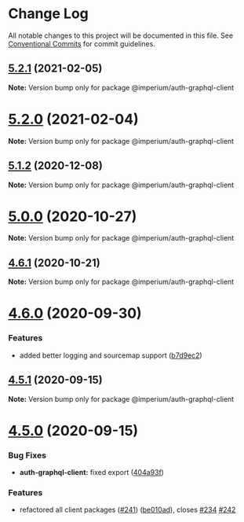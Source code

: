 # Change Log

All notable changes to this project will be documented in this file.
See [Conventional Commits](https://conventionalcommits.org) for commit guidelines.

## [5.2.1](https://github.com/darkadept/imperium/compare/v5.2.0...v5.2.1) (2021-02-05)

**Note:** Version bump only for package @imperium/auth-graphql-client





# [5.2.0](https://github.com/darkadept/imperium/compare/v5.1.2...v5.2.0) (2021-02-04)

**Note:** Version bump only for package @imperium/auth-graphql-client





## [5.1.2](https://github.com/darkadept/imperium/compare/v5.1.1...v5.1.2) (2020-12-08)

**Note:** Version bump only for package @imperium/auth-graphql-client





# [5.0.0](https://github.com/darkadept/imperium/compare/v4.6.1...v5.0.0) (2020-10-27)

**Note:** Version bump only for package @imperium/auth-graphql-client





## [4.6.1](https://github.com/darkadept/imperium/compare/v4.6.0...v4.6.1) (2020-10-21)

**Note:** Version bump only for package @imperium/auth-graphql-client





# [4.6.0](https://github.com/darkadept/imperium/compare/v4.5.1...v4.6.0) (2020-09-30)


### Features

* added better logging and sourcemap support ([b7d9ec2](https://github.com/darkadept/imperium/commit/b7d9ec20d2d58fedb089a19f3cdcbb2701c0e362))





## [4.5.1](https://github.com/darkadept/imperium/compare/v4.5.0...v4.5.1) (2020-09-15)

**Note:** Version bump only for package @imperium/auth-graphql-client





# [4.5.0](https://github.com/darkadept/imperium/compare/v4.4.1...v4.5.0) (2020-09-15)


### Bug Fixes

* **auth-graphql-client:** fixed export ([404a93f](https://github.com/darkadept/imperium/commit/404a93f102a27fabac97637671aeb83bf7a6494e))


### Features

* refactored all client packages ([#241](https://github.com/darkadept/imperium/issues/241)) ([be010ad](https://github.com/darkadept/imperium/commit/be010ad96e0ddb6f40b189561568df2327025e0e)), closes [#234](https://github.com/darkadept/imperium/issues/234) [#242](https://github.com/darkadept/imperium/issues/242)
